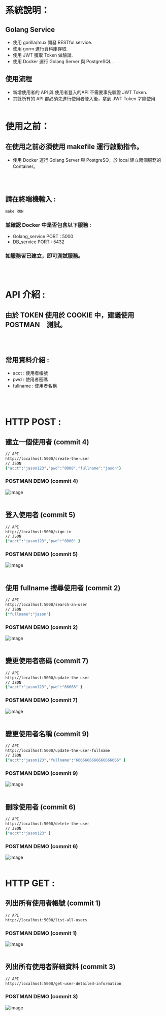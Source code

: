 


# 系統說明：
## Golang Service
+ 使用 gorilla/mux 開發 RESTful service.
+ 使用 gorm 進行資料庫存取.
+ 使用 JWT 獲取 Token 做驗證.
+ 使用 Docker 運行 Golang Server 與 PostgreSQL .
## 使用流程
+ 新增使用者的 API 與 使用者登入的API 不需要事先驗證 JWT Token.
+ 其餘所有的 API 都必須先進行使用者登入後，拿到 JWT Token 才能使用.
<br></br>

# 使用之前：
## 在使用之前必須使用 makefile 運行啟動指令。
+ 使用 Docker 運行 Golang Server 與 PostgreSQ，於 local 建立兩個服務的 Container。

<br></br>
## 請在終端機輸入 :
```terminal 
make RUN
```

### 並確認 Docker 中是否包含以下服務 :
+ Golang_service PORT : 5000
+ DB_service PORT : 5432
  
### 如服務皆已建立，即可測試服務。

 
<br></br>



# API 介紹 :

##  由於 TOKEN 使用於 COOKIE 中，建議使用 POSTMAN　測試。
<br></br>

##  常用資料介紹 :
+ acct : 使用者帳號
+ pwd : 使用者密碼
+ fullname : 使用者名稱

<br></br>

#  HTTP POST :
## 建立一個使用者  (commit 4)

```zsh
// API
http://localhost:5000/create-the-user
// JSON
{"acct":"jason123","pwd":"0000","fullname":"jason"} 
```
### POSTMAN DEMO (commit 4)
![image](https://upload.cc/i1/2022/04/19/04miPR.png)
<br></br>

## 登入使用者  (commit 5)

```zsh
// API
http://localhost:5000/sign-in
// JSON
{"acct":"jason123","pwd":"0000" }
```
### POSTMAN DEMO (commit 5)
![image](https://upload.cc/i1/2022/04/19/1TEKFZ.png)
<br></br>

## 使用 fullname 搜尋使用者  (commit 2)
```zsh
// API
http://localhost:5000/search-an-user
// JSON
{"fullname":"jason"}
```
### POSTMAN DEMO  (commit 2)
![image](https://upload.cc/i1/2022/04/19/cD6RFa.png)
<br></br>


## 變更使用者密碼 (commit 7)
```zsh
// API
http://localhost:5000/update-the-user
// JSON
{"acct":"jason123","pwd":"66666" }
```
### POSTMAN DEMO  (commit 7)
![image](https://upload.cc/i1/2022/04/19/gCi2OF.png)
<br></br>

## 變更使用者名稱 (commit 9)
```zsh
// API
http://localhost:5000/update-the-user-fullname
// JSON
{"acct":"jason123","fullname":"6666666666666666666" }
```
### POSTMAN DEMO  (commit 9)
![image](https://upload.cc/i1/2022/04/19/zGlEek.png)
<br></br>

## 刪除使用者 (commit 6)
```zsh
// API
http://localhost:5000/delete-the-user
// JSON
{"acct":"jason123" }
```
### POSTMAN DEMO  (commit 6)
![image](https://upload.cc/i1/2022/04/19/R6z8Po.png)
<br></br>


#  HTTP GET :
## 列出所有使用者帳號 (commit 1)
```zsh
// API
http://localhost:5000/list-all-users
```
### POSTMAN DEMO  (commit 1)
![image](https://upload.cc/i1/2022/04/19/7QZwDW.png)
<br></br>

## 列出所有使用者詳細資料 (commit 3)
```zsh
// API
http://localhost:5000/get-user-detailed-information
```
### POSTMAN DEMO  (commit 3)
![image](https://upload.cc/i1/2022/04/19/cHpqP2.png)
<br></br>
